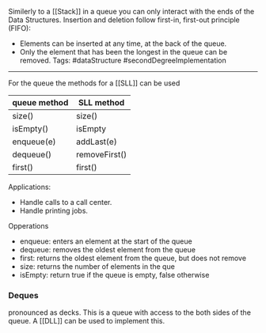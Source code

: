 Similerly to a [[Stack]] in a queue you can only interact with the ends of the Data Structures. 
Insertion and deletion follow first-in, first-out principle (FIFO):
* Elements can be inserted at any time, at the back of the queue.
* Only the element that has been the longest in the queue can be removed.
Tags: #dataStructure #secondDegreeImplementation
___
For the queue the methods for a [[SLL]] can be used

| queue method | SLL method    |
| ------------ | ------------- |
| size()       | size()        |
| isEmpty()    | isEmpty       |
| enqueue(e)   | addLast(e)    |
| dequeue()    | removeFirst() |
| first()      | first()       |
Applications:
- Handle calls to a call center.
- Handle printing jobs.

Opperations
* enqueue: enters an element at the start of the queue
* dequeue: removes the oldest element from the queue
* first: returns the oldest element from the queue, but does not remove
* size: returns the number of elements in the que
* isEmpty: return true if the queue is empty, false otherwise

### Deques
pronounced as decks.
This is a queue with access to the both sides of the queue. 
A [[DLL]] can be used to implement this. 
